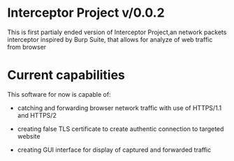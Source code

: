 # Interceptor Project v/0.0.2

This is first partialy ended version of Interceptor Project,an network packets interceptor inspired by Burp Suite, that allows for analyze of web traffic
from browser

# Current capabilities

This software for now is capable of:

- catching and forwarding browser network traffic with use of HTTPS/1.1 and HTTPS/2

- creating false TLS certificate to create authentic connection to targeted website

- creating GUI interface for display of captured and forwarded traffic 
